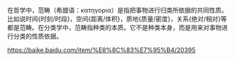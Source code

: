 在哲学中，范畴（希腊语：κατηγορια）是指把事物进行归类所依据的共同性质。比如说时间{时刻/时段}，空间{距离/体积}，质地{质量/密度}，关系{绝对/相对}等都是范畴。在分类学中，范畴指种类的本质。它不是种类本身，而是用来对事物进行分类的性质依据。

https://baike.baidu.com/item/%E8%8C%83%E7%95%B4/20395

